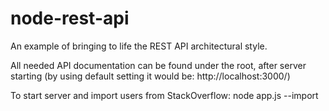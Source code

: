 node-rest-api
=============

An example of bringing to life the REST API architectural style.

All needed API documentation can be found under the root, after server starting (by using default setting it would be: http://localhost:3000/)

To start server and import users from StackOverflow:  node app.js --import
